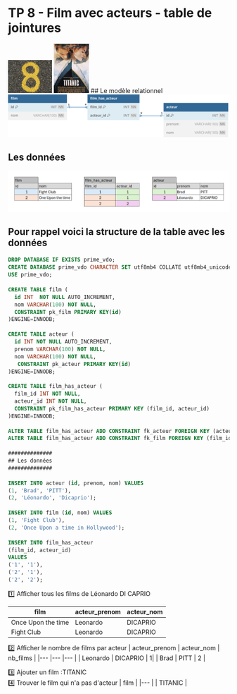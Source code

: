 # TP 8 - Film avec acteurs - table de jointures
<img src="../img/eight.webp" width="100">

<img src="../img/tp/td7/titanic.webp" width="80">
## Le modèle relationnel
<img src="../img/db-svg/09-film_has_acteur.svg" width="600">

## Les données
<img src="../img/xl/05-jointure.png" width="600">



## Pour rappel voici la structure de la table avec les données
```sql
DROP DATABASE IF EXISTS prime_vdo;
CREATE DATABASE prime_vdo CHARACTER SET utf8mb4 COLLATE utf8mb4_unicode_ci;
USE prime_vdo;

CREATE TABLE film (
  id INT  NOT NULL AUTO_INCREMENT,
  nom VARCHAR(100) NOT NULL,
  CONSTRAINT pk_film PRIMARY KEY(id)
)ENGINE=INNODB;

CREATE TABLE acteur (
  id INT NOT NULL AUTO_INCREMENT,
  prenom VARCHAR(100) NOT NULL,
  nom VARCHAR(100) NOT NULL,
   CONSTRAINT pk_acteur PRIMARY KEY(id)
)ENGINE=INNODB;

CREATE TABLE film_has_acteur (
  film_id INT NOT NULL,
  acteur_id INT NOT NULL,
  CONSTRAINT pk_film_has_acteur PRIMARY KEY (film_id, acteur_id)
)ENGINE=INNODB;

ALTER TABLE film_has_acteur ADD CONSTRAINT fk_acteur FOREIGN KEY (acteur_id) REFERENCES acteur (id);
ALTER TABLE film_has_acteur ADD CONSTRAINT fk_film FOREIGN KEY (film_id) REFERENCES film (id);

##############
## Les données
##############

INSERT INTO acteur (id, prenom, nom) VALUES
(1, 'Brad', 'PITT'),
(2, 'Léonardo', 'Dicaprio');

INSERT INTO film (id, nom) VALUES
(1, 'Fight Club'),
(2, 'Once Upon a time in Hollywood');

INSERT INTO film_has_acteur 
(film_id, acteur_id) 
VALUES 
('1', '1'), 
('2', '1'), 
('2', '2');
```


:one: Afficher tous les films de Léonardo DI CAPRIO 

| film | acteur_prenom | acteur_nom |
|--- |--- |--- |
|Once Upon the time |  Leonardo | DICAPRIO |
|Fight Club |  Leonardo | DICAPRIO |

:two: Afficher le nombre de films par acteur 
| acteur_prenom | acteur_nom |  nb_films | 
|--- |--- |--- |
|  Leonardo | DICAPRIO | 1|
| Brad | PITT | 2 |

:three: Ajouter un film :TITANIC   
:four: Trouver le film qui n'a pas d'acteur
| film | 
|--- |
|  TITANIC |




